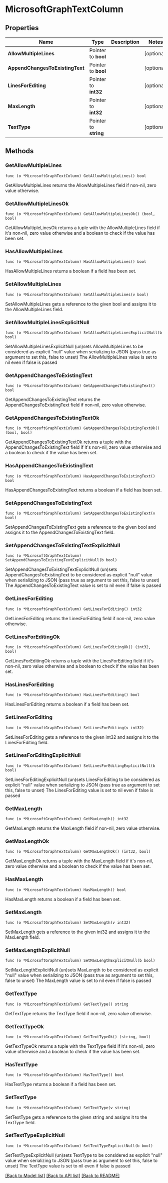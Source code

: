 # MicrosoftGraphTextColumn

## Properties

Name | Type | Description | Notes
------------ | ------------- | ------------- | -------------
**AllowMultipleLines** | Pointer to **bool** |  | [optional] 
**AppendChangesToExistingText** | Pointer to **bool** |  | [optional] 
**LinesForEditing** | Pointer to **int32** |  | [optional] 
**MaxLength** | Pointer to **int32** |  | [optional] 
**TextType** | Pointer to **string** |  | [optional] 

## Methods

### GetAllowMultipleLines

`func (o *MicrosoftGraphTextColumn) GetAllowMultipleLines() bool`

GetAllowMultipleLines returns the AllowMultipleLines field if non-nil, zero value otherwise.

### GetAllowMultipleLinesOk

`func (o *MicrosoftGraphTextColumn) GetAllowMultipleLinesOk() (bool, bool)`

GetAllowMultipleLinesOk returns a tuple with the AllowMultipleLines field if it's non-nil, zero value otherwise
and a boolean to check if the value has been set.

### HasAllowMultipleLines

`func (o *MicrosoftGraphTextColumn) HasAllowMultipleLines() bool`

HasAllowMultipleLines returns a boolean if a field has been set.

### SetAllowMultipleLines

`func (o *MicrosoftGraphTextColumn) SetAllowMultipleLines(v bool)`

SetAllowMultipleLines gets a reference to the given bool and assigns it to the AllowMultipleLines field.

### SetAllowMultipleLinesExplicitNull

`func (o *MicrosoftGraphTextColumn) SetAllowMultipleLinesExplicitNull(b bool)`

SetAllowMultipleLinesExplicitNull (un)sets AllowMultipleLines to be considered as explicit "null" value
when serializing to JSON (pass true as argument to set this, false to unset)
The AllowMultipleLines value is set to nil even if false is passed
### GetAppendChangesToExistingText

`func (o *MicrosoftGraphTextColumn) GetAppendChangesToExistingText() bool`

GetAppendChangesToExistingText returns the AppendChangesToExistingText field if non-nil, zero value otherwise.

### GetAppendChangesToExistingTextOk

`func (o *MicrosoftGraphTextColumn) GetAppendChangesToExistingTextOk() (bool, bool)`

GetAppendChangesToExistingTextOk returns a tuple with the AppendChangesToExistingText field if it's non-nil, zero value otherwise
and a boolean to check if the value has been set.

### HasAppendChangesToExistingText

`func (o *MicrosoftGraphTextColumn) HasAppendChangesToExistingText() bool`

HasAppendChangesToExistingText returns a boolean if a field has been set.

### SetAppendChangesToExistingText

`func (o *MicrosoftGraphTextColumn) SetAppendChangesToExistingText(v bool)`

SetAppendChangesToExistingText gets a reference to the given bool and assigns it to the AppendChangesToExistingText field.

### SetAppendChangesToExistingTextExplicitNull

`func (o *MicrosoftGraphTextColumn) SetAppendChangesToExistingTextExplicitNull(b bool)`

SetAppendChangesToExistingTextExplicitNull (un)sets AppendChangesToExistingText to be considered as explicit "null" value
when serializing to JSON (pass true as argument to set this, false to unset)
The AppendChangesToExistingText value is set to nil even if false is passed
### GetLinesForEditing

`func (o *MicrosoftGraphTextColumn) GetLinesForEditing() int32`

GetLinesForEditing returns the LinesForEditing field if non-nil, zero value otherwise.

### GetLinesForEditingOk

`func (o *MicrosoftGraphTextColumn) GetLinesForEditingOk() (int32, bool)`

GetLinesForEditingOk returns a tuple with the LinesForEditing field if it's non-nil, zero value otherwise
and a boolean to check if the value has been set.

### HasLinesForEditing

`func (o *MicrosoftGraphTextColumn) HasLinesForEditing() bool`

HasLinesForEditing returns a boolean if a field has been set.

### SetLinesForEditing

`func (o *MicrosoftGraphTextColumn) SetLinesForEditing(v int32)`

SetLinesForEditing gets a reference to the given int32 and assigns it to the LinesForEditing field.

### SetLinesForEditingExplicitNull

`func (o *MicrosoftGraphTextColumn) SetLinesForEditingExplicitNull(b bool)`

SetLinesForEditingExplicitNull (un)sets LinesForEditing to be considered as explicit "null" value
when serializing to JSON (pass true as argument to set this, false to unset)
The LinesForEditing value is set to nil even if false is passed
### GetMaxLength

`func (o *MicrosoftGraphTextColumn) GetMaxLength() int32`

GetMaxLength returns the MaxLength field if non-nil, zero value otherwise.

### GetMaxLengthOk

`func (o *MicrosoftGraphTextColumn) GetMaxLengthOk() (int32, bool)`

GetMaxLengthOk returns a tuple with the MaxLength field if it's non-nil, zero value otherwise
and a boolean to check if the value has been set.

### HasMaxLength

`func (o *MicrosoftGraphTextColumn) HasMaxLength() bool`

HasMaxLength returns a boolean if a field has been set.

### SetMaxLength

`func (o *MicrosoftGraphTextColumn) SetMaxLength(v int32)`

SetMaxLength gets a reference to the given int32 and assigns it to the MaxLength field.

### SetMaxLengthExplicitNull

`func (o *MicrosoftGraphTextColumn) SetMaxLengthExplicitNull(b bool)`

SetMaxLengthExplicitNull (un)sets MaxLength to be considered as explicit "null" value
when serializing to JSON (pass true as argument to set this, false to unset)
The MaxLength value is set to nil even if false is passed
### GetTextType

`func (o *MicrosoftGraphTextColumn) GetTextType() string`

GetTextType returns the TextType field if non-nil, zero value otherwise.

### GetTextTypeOk

`func (o *MicrosoftGraphTextColumn) GetTextTypeOk() (string, bool)`

GetTextTypeOk returns a tuple with the TextType field if it's non-nil, zero value otherwise
and a boolean to check if the value has been set.

### HasTextType

`func (o *MicrosoftGraphTextColumn) HasTextType() bool`

HasTextType returns a boolean if a field has been set.

### SetTextType

`func (o *MicrosoftGraphTextColumn) SetTextType(v string)`

SetTextType gets a reference to the given string and assigns it to the TextType field.

### SetTextTypeExplicitNull

`func (o *MicrosoftGraphTextColumn) SetTextTypeExplicitNull(b bool)`

SetTextTypeExplicitNull (un)sets TextType to be considered as explicit "null" value
when serializing to JSON (pass true as argument to set this, false to unset)
The TextType value is set to nil even if false is passed

[[Back to Model list]](../README.md#documentation-for-models) [[Back to API list]](../README.md#documentation-for-api-endpoints) [[Back to README]](../README.md)


